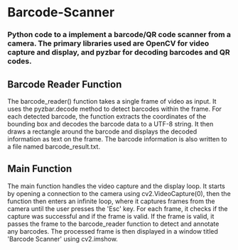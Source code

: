 # Barcode-Scanner

### Python code to a implement a barcode/QR code scanner from a camera. The primary libraries used are OpenCV for video capture and display, and pyzbar for decoding barcodes and QR codes.

## Barcode Reader Function
The barcode_reader() function takes a single frame of video as input. It uses the pyzbar.decode method to detect barcodes within the frame. For each detected barcode, the function extracts the coordinates of the bounding box and decodes the barcode data to a UTF-8 string. It then draws a rectangle around the barcode and displays the decoded information as text on the frame. The barcode information is also written to a file named barcode_result.txt.

## Main Function
The main function handles the video capture and the display loop. It starts by opening a connection to the camera using cv2.VideoCapture(0), then the function then enters an infinite loop, where it captures frames from the camera until the user presses the 'Esc' key. For each frame, it checks if the capture was successful and if the frame is valid. If the frame is valid, it passes the frame to the barcode_reader function to detect and annotate any barcodes. The processed frame is then displayed in a window titled 'Barcode Scanner' using cv2.imshow. 

